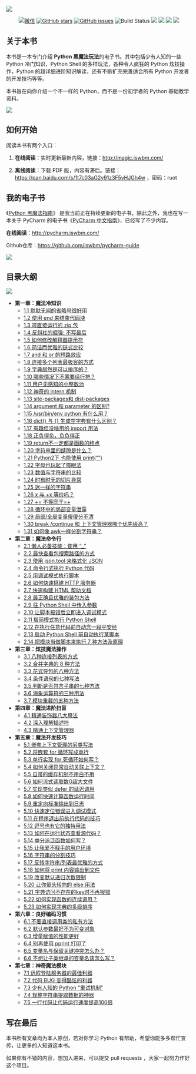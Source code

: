 ![](http://image.iswbm.com/20200719231251.png)

<p align="center">
      <a href="http://image.iswbm.com/20200816082224.png"><img src="https://img.shields.io/badge/Talk-%E5%BE%AE%E4%BF%A1%E7%BE%A4-brightgreen.svg?style=popout-square" alt="微信"></a>
      <a href="https://github.com/iswbm/magic-python/stargazers"><img src="https://img.shields.io/github/stars/iswbm/magic-python.svg?style=popout-square" alt="GitHub stars"></a>
      <a href="https://github.com/iswbm/magic-python/issues"><img src="https://img.shields.io/github/issues/iswbm/magic-python.svg?style=popout-square" alt="GitHub issues"></a>
    <img src='https://img.shields.io/badge/language-Python-blue.svg' alt="Build Status">
    <img src='https://img.shields.io/badge/framwork-Sphinx-green.svg'>
  	<a href='https://www.zhihu.com/people/wongbingming'><img src='https://img.shields.io/badge/dynamic/json?color=0084ff&logo=zhihu&label=%E7%8E%8B%E7%82%B3%E6%98%8E&query=%24.data.totalSubs&url=https%3A%2F%2Fapi.spencerwoo.com%2Fsubstats%2F%3Fsource%3Dzhihu%26queryKey%3Dwongbingming'></a>
    <a href='https://juejin.im/user/5b08d982f265da0db3502c55'><img src='https://img.shields.io/badge/掘金-2481-blue'></a>
    <a href='http://image.iswbm.com/20200607114246.png'><img src='http://img.shields.io/badge/%E5%85%AC%E4%BC%97%E5%8F%B7-30k+-brightgreen'></a>
</p>



## 关于本书

本书是一本专门介绍 **Python 黑魔法玩法**的电子书。其中包括少有人知的一些 Python 冷门知识，Python Shell 的多样玩法，各种令人疯狂的 Python 炫技操作，Python 的超详细进阶知识解读，还有不断扩充完善适合所有 Python 开发者的开发技巧等等。

本书旨在向你介绍一个不一样的 Python，而不是一份初学者的 Python 基础教学资料。

![](http://image.iswbm.com/20200802161110.png)

## 如何开始

阅读本书有两个入口：

1. **在线阅读**：实时更新最新内容，链接：http://magic.iswbm.com/

2. **离线阅读**：下载 PDF 版，内容有滞后。链接：https://pan.baidu.com/s/1t7c03aG2y91z3F5vHJGh4w ，密码：ruot

## 我的电子书

《[Python 黑魔法指南](http://magic.iswbm.com/)》 是我当前正在持续更新的电子书，除此之外，我也在写一本关于 PyCharm 的电子书《[PyCharm 中文指南](http://pycharm.iswbm.com/)》，已经写了不少内容。

**在线阅读**：http://pycharm.iswbm.com/

Github仓库：https://github.com/iswbm/pycharm-guide

![](http://image.iswbm.com/20200823211902.png)

## 目录大纲

![](http://image.iswbm.com/20200816090103.png)

- **第一章：魔法冷知识**
   * [1.1 默默无闻的省略号很好用](http://magic.iswbm.com/zh/latest/c01/c01_01.html)
   * [1.2 使用 end 来结束代码块](http://magic.iswbm.com/zh/latest/c01/c01_02.html)
   * [1.3 可直接运行的 zip 包](http://magic.iswbm.com/zh/latest/c01/c01_03.html)
   * [1.4 反斜杠的倔强: 不写最后](http://magic.iswbm.com/zh/latest/c01/c01_04.html)
   * [1.5 如何修改解释器提示符](http://magic.iswbm.com/zh/latest/c01/c01_05.html)
   * [1.6 简洁而优雅的链式比较](http://magic.iswbm.com/zh/latest/c01/c01_06.html)
   * [1.7 and 和 or 的短路效应](http://magic.iswbm.com/zh/latest/c01/c01_07.html)
   * [1.8 连接多个列表最极客的方式](http://magic.iswbm.com/zh/latest/c01/c01_08.html)
   * [1.9 字典居然是可以排序的？](http://magic.iswbm.com/zh/latest/c01/c01_09.html)
   * [1.10 哪些情况下不需要续行符？](http://magic.iswbm.com/zh/latest/c01/c01_10.html)
   * [1.11 用户无感知的小整数池](http://magic.iswbm.com/zh/latest/c01/c01_11.html)
   * [1.12 神奇的 intern 机制](http://magic.iswbm.com/zh/latest/c01/c01_12.html)
   * [1.13 site-packages和 dist-packages](http://magic.iswbm.com/zh/latest/c01/c01_13.html)
   * [1.14 argument 和 parameter 的区别?](http://magic.iswbm.com/zh/latest/c01/c01_14.html)
   * [1.15 /usr/bin/env python 有什么用？](http://magic.iswbm.com/zh/latest/c01/c01_15.html)
   * [1.16 dict() 与 {} 生成空字典有什么区别？](http://magic.iswbm.com/zh/latest/c01/c01_16.html)
   * [1.17 有趣但没啥用的 import 用法](http://magic.iswbm.com/zh/latest/c01/c01_17.html)
   * [1.18 正负得负，负负得正](http://magic.iswbm.com/zh/latest/c01/c01_18.html)
   * [1.19 return不一定都是函数的终点](http://magic.iswbm.com/zh/latest/c01/c01_19.html)
   * [1.20 字符串里的缝隙是什么？](http://magic.iswbm.com/zh/latest/c01/c01_20.html)
   * [1.21 Python2下 也能使用 print(“”)](http://magic.iswbm.com/zh/latest/c01/c01_21.html)
   * [1.22 字母也玩起了障眼法](http://magic.iswbm.com/zh/latest/c01/c01_22.html)
   * [1.23 数值与字符串的比较](http://magic.iswbm.com/zh/latest/c01/c01_23.html)
   * [1.24 时有时无的切片异常](http://magic.iswbm.com/zh/latest/c01/c01_24.html)
   * [1.25 迷一样的字符串](http://magic.iswbm.com/zh/latest/c01/c01_25.html)
   * [1.26 x 与 +x 等价吗？](http://magic.iswbm.com/zh/latest/c01/c01_26.html)
   * [1.27 += 不等同于=+](http://magic.iswbm.com/zh/latest/c01/c01_27.html)
   * [1.28 循环中的局部变量泄露](http://magic.iswbm.com/zh/latest/c01/c01_28.html)
   * [1.29 局部/全局变量傻傻分不清](http://magic.iswbm.com/zh/latest/c01/c01_29.html)
   * [1.30 break /continue 和 上下文管理器哪个优先级高？](http://magic.iswbm.com/zh/latest/c01/c01_30.html)
   * [1.31 如何像 awk一样分割字符串？](http://magic.iswbm.com/zh/latest/c01/c01_31.html)
- **第二章：魔法命令行**
   * [2.1 懒人必备技能：使用 “_”](http://magic.iswbm.com/zh/latest/c02/c02_01.html)
   * [2.2 最快查看包搜索路径的方式](http://magic.iswbm.com/zh/latest/c02/c02_02.html)
   * [2.3 使用 json.tool 来格式化 JSON](http://magic.iswbm.com/zh/latest/c02/c02_03.html)
   * [2.4 命令行式执行 Python 代码](http://magic.iswbm.com/zh/latest/c02/c02_04.html)
   * [2.5 用调试模式执行脚本](http://magic.iswbm.com/zh/latest/c02/c02_05.html)
   * [2.6 如何快速搭建 HTTP 服务器](http://magic.iswbm.com/zh/latest/c02/c02_06.html)
   * [2.7 快速构建 HTML 帮助文档](http://magic.iswbm.com/zh/latest/c02/c02_07.html)
   * [2.8 最正确且优雅的装包方法](http://magic.iswbm.com/zh/latest/c02/c02_08.html)
   * [2.9 往 Python Shell 中传入参数](http://magic.iswbm.com/zh/latest/c02/c02_09.html)
   * [2.10 让脚本报错后立即进入调试模式](http://magic.iswbm.com/zh/latest/c02/c02_10.html)
   * [2.11 极简模式执行 Python Shell](http://magic.iswbm.com/zh/latest/c02/c02_11.html)
   * [2.12 在执行任意代码前自动念一段平安经](http://magic.iswbm.com/zh/latest/c02/c02_12.html)
   * [2.13 启动 Python Shell 前自动执行某脚本](http://magic.iswbm.com/zh/latest/c02/c02_13.html)
   * [2.14 把模块当做脚本来执行 7 种方法及原理](http://magic.iswbm.com/zh/latest/c02/c02_14.html)
- **第三章：炫技魔法操作**
   * [3.1 八种连接列表的方式](http://magic.iswbm.com/zh/latest/c03/c03_01.html)
   * [3.2 合并字典的 8 种方法](http://magic.iswbm.com/zh/latest/c03/c03_02.html)
   * [3.3 花式导包的八种方法](http://magic.iswbm.com/zh/latest/c03/c03_03.html)
   * [3.4 条件语句的七种写法](http://magic.iswbm.com/zh/latest/c03/c03_04.html)
   * [3.5 判断是否包含子串的七种方法](http://magic.iswbm.com/zh/latest/c03/c03_05.html)
   * [3.6 海象运算符的三种用法](http://magic.iswbm.com/zh/latest/c03/c03_06.html)
   * [3.7 模块重载的五种方法](http://magic.iswbm.com/zh/latest/c03/c03_07.html)
- **第四章：魔法进阶扫盲**
   * [4.1 精通装饰器八大用法](http://magic.iswbm.com/zh/latest/c04/c04_01.html)
   * [4.2 深入理解描述符](http://magic.iswbm.com/zh/latest/c04/c04_02.html)
   * [4.3 精通上下文管理器](http://magic.iswbm.com/zh/latest/c04/c04_03.html)
- **第五章：魔法开发技巧**
   * [5.1 嵌套上下文管理的另类写法](http://magic.iswbm.com/zh/latest/c05/c05_01.html)
   * [5.2 将嵌套 for 循环写成单行](http://magic.iswbm.com/zh/latest/c05/c05_02.html)
   * [5.3 单行实现 for 死循环如何写？](http://magic.iswbm.com/zh/latest/c05/c05_03.html)
   * [5.4 如何关闭异常自动关联上下文？](http://magic.iswbm.com/zh/latest/c05/c05_04.html)
   * [5.5 自带的缓存机制不用白不用](http://magic.iswbm.com/zh/latest/c05/c05_05.html)
   * [5.6 如何流式读取数G超大文件](http://magic.iswbm.com/zh/latest/c05/c05_06.html)
   * [5.7 实现类似 defer 的延迟调用](http://magic.iswbm.com/zh/latest/c05/c05_07.html)
   * [5.8 如何快速计算函数运行时间](http://magic.iswbm.com/zh/latest/c05/c05_08.html)
   * [5.9 重定向标准输出到日志](http://magic.iswbm.com/zh/latest/c05/c05_09.html)
   * [5.10 快速定位错误进入调试模式](http://magic.iswbm.com/zh/latest/c05/c05_10.html)
   * [5.11 在程序退出前执行代码的技巧](http://magic.iswbm.com/zh/latest/c05/c05_11.html)
   * [5.12 逗号也有它的独特用法](http://magic.iswbm.com/zh/latest/c05/c05_12.html)
   * [5.13 如何在运行状态查看源代码？](http://magic.iswbm.com/zh/latest/c05/c05_13.html)
   * [5.14 单分派泛函数如何写？](http://magic.iswbm.com/zh/latest/c05/c05_14.html)
   * [5.15 让我爱不释手的用户环境](http://magic.iswbm.com/zh/latest/c05/c05_15.html)
   * [5.16 字符串的分割技巧](http://magic.iswbm.com/zh/latest/c05/c05_16.html)
   * [5.17 反转字符串/列表最优雅的方式](http://magic.iswbm.com/zh/latest/c05/c05_17.html)
   * [5.18 如何将 print 内容输出到文件](http://magic.iswbm.com/zh/latest/c05/c05_18.html)
   * [5.19 改变默认递归次数限制](http://magic.iswbm.com/zh/latest/c05/c05_19.html)
   * [5.20 让你晕头转向的 else 用法](http://magic.iswbm.com/zh/latest/c05/c05_20.html)
   * [5.21 字典访问不存在的key时不再报错](http://magic.iswbm.com/zh/latest/c05/c05_21.html)
   * [5.22 如何实现函数的连续调用？](http://magic.iswbm.com/zh/latest/c05/c05_22.html)
   * [5.23 如何实现字典的多级排序](http://magic.iswbm.com/zh/latest/c05/c05_23.html)
- **第六章：良好编码习惯**
   * [6.1 不要直接调用类的私有方法](http://magic.iswbm.com/zh/latest/c06/c06_01.html)
   * [6.2 默认参数最好不为可变对象](http://magic.iswbm.com/zh/latest/c06/c06_02.html)
   * [6.3 增量赋值的性能更好](http://magic.iswbm.com/zh/latest/c06/c06_03.html)
   * [6.4 别再使用 pprint 打印了](http://magic.iswbm.com/zh/latest/c06/c06_04.html)
   * [6.5 变量名与保留关键冲突怎么办？](http://magic.iswbm.com/zh/latest/c06/c06_05.html)
   * [6.6 不想让子类继承的变量名该怎么写？](http://magic.iswbm.com/zh/latest/c06/c06_06.html)
- **第七章：神奇魔法模块**
   * [7.1 远程登陆服务器的最佳利器](http://magic.iswbm.com/zh/latest/c07/c07_01.html)
   * [7.2 代码 BUG 变得酷炫的利器](http://magic.iswbm.com/zh/latest/c07/c07_02.html)
   * [7.3 少有人知的 Python "重试机制"](http://magic.iswbm.com/zh/latest/c07/c07_03.html)
   * [7.4 规整字符串提取数据的神器](http://magic.iswbm.com/zh/latest/c07/c07_04.html)
   * [7.5 一行代码让代码运行速度提高100倍](http://magic.iswbm.com/zh/latest/c07/c07_05.html)

## 写在最后

本书所有文章均为本人原创，若对你学习 Python 有帮助，希望你能多多帮忙宣传，让更多的人知道这本书。

如果你有不错的内容，想加入进来，可以提交 pull requests ，大家一起努力作好这个项目。
